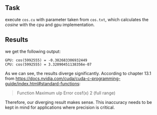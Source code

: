 ## Task


execute `cos.cu` with parameter taken from `cos.txt`, which calculates the *cosine* with the cpu and gpu implementation.



## Results

we get the following output:
```
GPU: cos(5992555) = -0.382683306932449
CPU: cos(5992555) = 3.32090451138356e-07

```

As we can see, the results diverge significantly. According to chapter 13.1 from https://docs.nvidia.com/cuda/cuda-c-programming-guide/index.html#standard-functions:

>Function      Maximum ulp Error
>cosf(x)       2 (full range)

Therefore, our diverging result makes sense. This inaccuracy needs to be kept in mind for applications where precision is critical.
